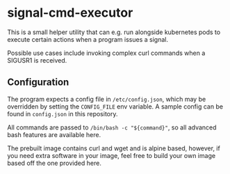 # signal-cmd-executor

This is a small helper utility that can e.g. run alongside kubernetes pods to execute certain actions when a program issues a signal.

Possible use cases include invoking complex curl commands when a SIGUSR1 is received.

## Configuration

The program expects a config file in `/etc/config.json`, which may be overridden by setting the `CONFIG_FILE` env variable.
A sample config can be found in `config.json` in this repository.

All commands are passed to `/bin/bash -c "${command}"`, so all advanced bash features are available here.

The prebuilt image contains curl and wget and is alpine based, however, if you need extra software in your image, feel free to build your own image 
based off the one provided here.
